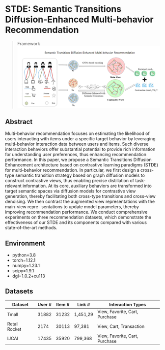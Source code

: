 #  STDE: Semantic Transitions Diffusion-Enhanced Multi-behavior Recommendation
>Framework
![model](STDE.png)
## Abstract
Multi-behavior recommendation focuses on estimating the likelihood of users interacting with
items under a specific target behavior by leveraging multi-behavior interaction data between
users and items. Such diverse interaction behaviors offer substantial potential to provide rich
information for understanding user preferences, thus enhancing recommendation performance.
In this paper, we propose a Semantic Transitions Diffusion Enhancement architecture based
on contrastive learning paradigms (STDE) for multi-behavior recommendation. In particular,
we first design a cross-type semantic transition strategy based on graph diffusion models to
construct contrastive views, thus enabling precise distillation of task-relevant information. At
its core, auxiliary behaviors are transformed into target semantic spaces via diffusion models
for contrastive view generation, thereby facilitating both cross-type transitions and cross-view
denoising. We then contrast the augmented view representations with the main-view repre-
sentations to update model parameters, thereby improving recommendation performance. We
conduct comprehensive experiments on three recommendation datasets, which demonstrate the
effectiveness of our STDE and its components compared with various state-of-the-art methods.
## Environment
- python=3.8
- torch=1.12.1
- numpy=1.23.1
- scipy=1.9.1
- dgl=1.0.2+cu113

## Datasets
| Dataset       | User \# | Item \# | Link \#    | Interaction Types               |
|---------------|---------|---------|------------|---------------------------------|
| Tmall         | 31882   | 31232   | 1,451,29   | View, Favorite, Cart, Purchase  |
| Retail Rocket | 2174    | 30113   | 97,381     | View, Cart, Transaction         |
| IJCAI         | 17435   | 35920   | 799,368    | View, Favorite, Cart, Purchase  |




